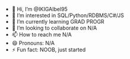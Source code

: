 - 👋 Hi, I’m @IKIGAIbel95
- 👀 I’m interested in SQL/Python/RDBMS/C#/JS
- 🌱 I’m currently learning GRAD PROGR
- 💞️ I’m looking to collaborate on N/A
- 📫 How to reach me N/A
- 😄 Pronouns: N/A
- ⚡ Fun fact: NOOB, just started

<!---
IKIGAIbel95/IKIGAIbel95 is a ✨ special ✨ repository because its `README.md` (this file) appears on your GitHub profile.
You can click the Preview link to take a look at your changes.
--->
